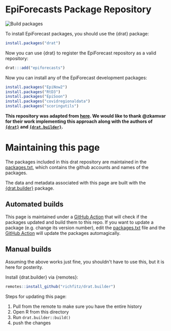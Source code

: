 # EpiForecasts Package Repository


![Build packages](https://github.com/epiforecasts/drat/workflows/Build%20packages/badge.svg)


To install EpiForecast packages, you should use the {drat} package:

```r
install.packages("drat")
```

Now you can use {drat} to register the EpiForecast repository as a valid repository:

```r
drat:::add("epiforecasts")
```

Now you can install any of the EpiForecast development packages:

```r
install.packages("EpiNow2")
install.packages("RtD3")
install.packages("EpiSoon")
install.packages("covidregionaldata")
install.packages("scoringutils")
```

**This repository was adapted from [here](https://github.com/R4EPI/drat). We would like to thank @zkamvar for their work implementing this approach along with the authors of [`{drat}`](https://github.com/eddelbuettel/drat) and [`{drat.builder}`](https://github.com/richfitz/drat.builder).**

# Maintaining this page

The packages included in this drat repository are maintained in the
[packages.txt], which contains the github accounts and names of
the packages.

The data and metadata associated with this page are built with the
[{drat.builder}](https://github.com/richfitz/drat.builder) package. 

## Automated builds

This page is maintained under a [GitHub Action] that will check if the packages
updated and build them to this repo. If you want to update a package (e.g.
change its version number), edit the [packages.txt] file and the [GitHub
Action] will update the packages automagically. 

## Manual builds

Assuming the above works just fine, you shouldn't have to use this, but it is
here for posterity.

Install {drat.builder} via {remotes}:

```r
remotes::install_github("richfitz/drat.builder")
```

Steps for updating this page:

1. Pull from the remote to make sure you have the entire history
2. Open R from this directory
3. Run `drat.builder::build()`
4. push the changes

[packages.txt]: ./packages.txt
[GitHub Action]: https://github.com/epiforecasts/drat/actions?query=workflow%3A%22Build+packages%22
